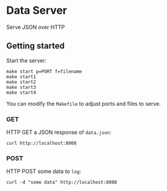 # Data Server
Serve JSON over HTTP

## Getting started
Start the server:
```
make start p=PORT f=filename
make start1
make start2
make start3
make start4
```
You can modify the `Makefile` to adjust ports and files to serve.

### GET
HTTP GET a JSON response of `data.json`:
```
curl http://localhost:8008
```

### POST
HTTP POST some data to `log`:
```
curl -d "some data" http://localhost:8008
```
